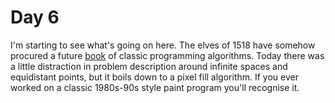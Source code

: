 # Day 6

I'm starting to see what's going on here. The elves of 1518 have
somehow procured a future [book](https://en.wikipedia.org/wiki/The_Art_of_Computer_Programming)
of classic programming algorithms. Today there was a little distraction
in problem description around infinite spaces and equidistant points,
but it boils down to a pixel fill algorithm. If you ever worked on a
classic 1980s-90s style paint program you'll recognise it.

